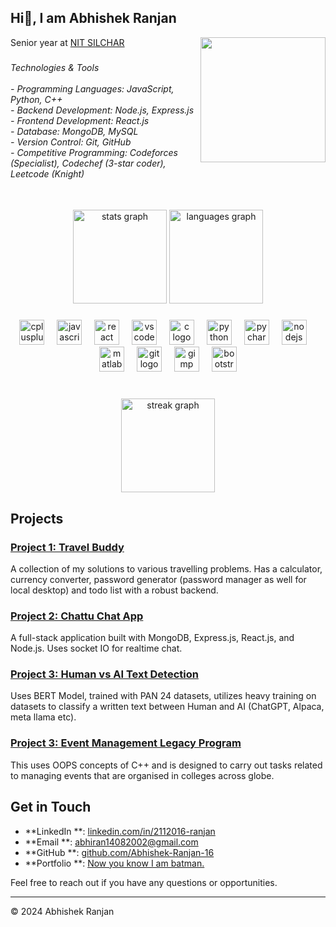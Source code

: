 ## Hi👋, I am Abhishek Ranjan
Senior year at [NIT SILCHAR](http://www.nits.ac.in/) 
<img align="right" height="200" src="https://media.licdn.com/dms/image/C4D03AQGj_8uaj1eekQ/profile-displayphoto-shrink_800_800/0/1652167599605?e=1722470400&v=beta&t=UIaSChomTevlLE9JCSHKfA56eLCYDDiyhqMrLTfGWE4"  />

###

<h6 align="left">Technologies & Tools<br><br>- Programming Languages: JavaScript, Python, C++<br>- Backend Development: Node.js, Express.js<br>- Frontend Development: React.js<br>- Database: MongoDB, MySQL<br>- Version Control: Git, GitHub<br>- Competitive Programming: Codeforces (Specialist), Codechef (3-star coder), Leetcode (Knight)</h6>

###

<br clear="both">

<div align="center">
  <img src="https://github-readme-stats.vercel.app/api?username=Abhishek-Ranjan-16&hide_title=false&hide_rank=false&show_icons=true&include_all_commits=true&count_private=true&disable_animations=false&theme=dracula&locale=en&hide_border=false&order=1" height="150" alt="stats graph"  />
  <img src="https://github-readme-stats.vercel.app/api/top-langs?username=Abhishek-Ranjan-16&locale=en&hide_title=false&layout=compact&card_width=320&langs_count=5&theme=dracula&hide_border=false&order=2" height="150" alt="languages graph"  />
</div>

###

<div align="center">
  <img src="https://cdn.jsdelivr.net/gh/devicons/devicon/icons/cplusplus/cplusplus-original.svg" height="40" alt="cplusplus logo"  />
  <img width="12" />
  <img src="https://cdn.jsdelivr.net/gh/devicons/devicon/icons/javascript/javascript-original.svg" height="40" alt="javascript logo"  />
  <img width="12" />
  <img src="https://cdn.jsdelivr.net/gh/devicons/devicon/icons/react/react-original.svg" height="40" alt="react logo"  />
  <img width="12" />
  <img src="https://cdn.jsdelivr.net/gh/devicons/devicon/icons/vscode/vscode-original.svg" height="40" alt="vscode logo"  />
  <img width="12" />
  <img src="https://cdn.jsdelivr.net/gh/devicons/devicon/icons/c/c-original.svg" height="40" alt="c logo"  />
  <img width="12" />
  <img src="https://cdn.jsdelivr.net/gh/devicons/devicon/icons/python/python-original.svg" height="40" alt="python logo"  />
  <img width="12" />
  <img src="https://cdn.jsdelivr.net/gh/devicons/devicon/icons/pycharm/pycharm-original.svg" height="40" alt="pycharm logo"  />
  <img width="12" />
  <img src="https://cdn.jsdelivr.net/gh/devicons/devicon/icons/nodejs/nodejs-original.svg" height="40" alt="nodejs logo"  />
  <img width="12" />
  <img src="https://cdn.jsdelivr.net/gh/devicons/devicon/icons/matlab/matlab-original.svg" height="40" alt="matlab logo"  />
  <img width="12" />
  <img src="https://cdn.jsdelivr.net/gh/devicons/devicon/icons/git/git-original.svg" height="40" alt="git logo"  />
  <img width="12" />
  <img src="https://cdn.jsdelivr.net/gh/devicons/devicon/icons/gimp/gimp-original.svg" height="40" alt="gimp logo"  />
  <img width="12" />
  <img src="https://cdn.jsdelivr.net/gh/devicons/devicon/icons/bootstrap/bootstrap-original.svg" height="40" alt="bootstrap logo"  />
</div>

###

<br clear="both">

<div align="center">
  <img src="https://streak-stats.demolab.com?user=Abhishek-Ranjan-16&locale=en&mode=daily&theme=dracula&hide_border=false&border_radius=5&order=3" height="150" alt="streak graph"  />
</div>

###

## Projects

### [Project 1: Travel Buddy](https://abhishek-ranjan-16.github.io/Travel-Buddy/)
A collection of my solutions to various travelling problems. Has a calculator, currency converter, password generator (password manager as well for local desktop) and todo list with a robust backend.

### [Project 2: Chattu Chat App](https://chattuapp.onrender.com/)
A full-stack application built with MongoDB, Express.js, React.js, and Node.js. Uses socket IO for realtime chat.

### [Project 3: Human vs AI Text Detection](https://aivshuman-nits.netlify.app/#home)
Uses BERT Model, trained with PAN 24 datasets, utilizes heavy training on datasets to classify a written text between Human and AI (ChatGPT, Alpaca, meta llama etc).

### [Project 3: Event Management Legacy Program](https://github.com/Abhishek-Ranjan-16/manage_event)
This uses OOPS concepts of C++ and is designed to carry out tasks related to managing events that are organised in colleges across globe.

## Get in Touch

- **LinkedIn  **: [linkedin.com/in/2112016-ranjan](https://www.linkedin.com/in/2112016-ranjan/)
- **Email     **: [abhiran14082002@gmail.com](mailto:abhiran14082002@gmail.com)
- **GitHub    **: [github.com/Abhishek-Ranjan-16](https://github.com/Abhishek-Ranjan-16)
- **Portfolio **: [Now you know I am batman.](https://abhishek-ranjan-16.github.io/Portfolio/)

Feel free to reach out if you have any questions or opportunities.

---

&copy; 2024 Abhishek Ranjan
